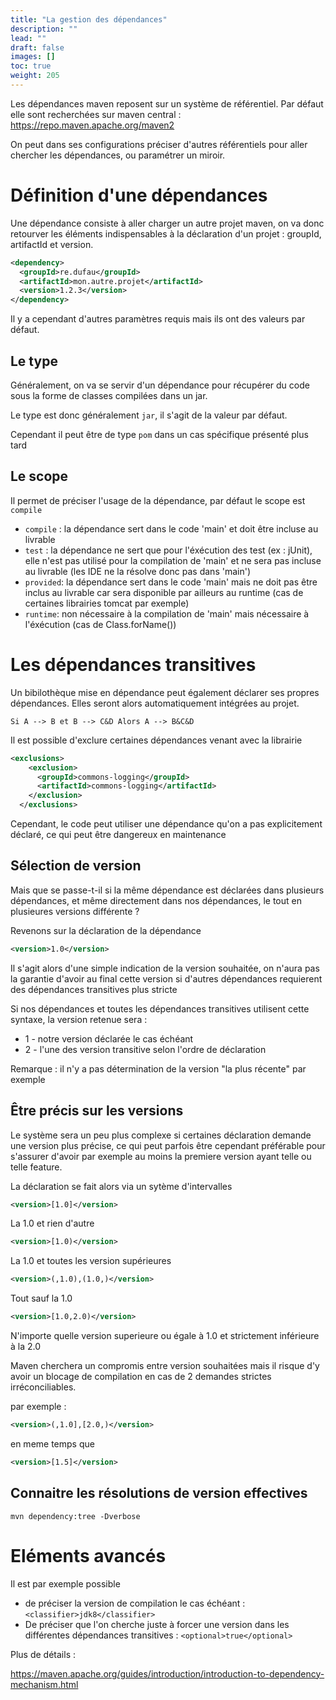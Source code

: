 ```yaml
---
title: "La gestion des dépendances"
description: ""
lead: ""
draft: false
images: []
toc: true
weight: 205
---
```


Les dépendances maven reposent sur un système de référentiel.
Par défaut elle sont recherchées sur maven central : https://repo.maven.apache.org/maven2

On peut dans ses configurations préciser d'autres référentiels pour aller chercher les dépendances, ou paramétrer un miroir.


# Définition d'une dépendances

Une dépendance consiste à aller charger un autre projet maven, on va donc retourver les éléments indispensables à la déclaration d'un projet : groupId, artifactId et version.

```xml
<dependency>
  <groupId>re.dufau</groupId>
  <artifactId>mon.autre.projet</artifactId>
  <version>1.2.3</version>
</dependency>
```

Il y a cependant d'autres paramètres requis mais ils ont des valeurs par défaut.

## Le type

Généralement, on va se servir d'un dépendance pour récupérer du code sous la forme de classes compilées dans un jar.

Le type est donc généralement `jar`, il s'agit de la valeur par défaut.

Cependant il peut être de type `pom` dans un cas spécifique présenté plus tard

## Le scope

Il permet de préciser l'usage de la dépendance, par défaut le scope est `compile`

- `compile` : la dépendance sert dans le code 'main' et doit être incluse au livrable
- `test` : la dépendance ne sert que pour l'éxécution des test (ex : jUnit), elle n'est pas utilisé pour la compilation de 'main' et ne sera pas incluse au livrable (les IDE ne la résolve donc pas dans 'main')
- `provided`: la dépendance sert dans le code 'main' mais ne doit pas être inclus au livrable car sera disponible par ailleurs au runtime (cas de certaines librairies tomcat par exemple)
- `runtime`: non nécessaire à la compilation de 'main' mais nécessaire à l'éxécution (cas de Class.forName())

# Les dépendances transitives

Un bibilothèque mise en dépendance peut également déclarer ses propres dépendances.
Elles seront alors automatiquement intégrées au projet.

`Si A --> B et B --> C&D Alors A --> B&C&D`

Il est possible d'exclure certaines dépendances venant avec la librairie 
```xml
<exclusions>
    <exclusion>
      <groupId>commons-logging</groupId>
      <artifactId>commons-logging</artifactId>
    </exclusion>
  </exclusions>
```

Cependant, le code peut utiliser une dépendance qu'on a pas explicitement déclaré, ce qui peut être dangereux en maintenance

## Sélection de version

Mais que se passe-t-il si la même dépendance est déclarées dans plusieurs dépendances, et même directement dans nos dépendances, le tout en plusieures versions différente ?

Revenons sur la déclaration de la dépendance

```xml
<version>1.0</version>
```

Il s'agit alors d'une simple indication de la version souhaitée, on n'aura pas la garantie d'avoir au final cette version si d'autres dépendances requierent des dépendances transitives plus stricte

Si nos dépendances et toutes les dépendances transitives utilisent cette syntaxe, la version retenue sera :
- 1 - notre version déclarée le cas échéant
- 2 - l'une des version transitive selon l'ordre de déclaration

Remarque : il n'y a pas détermination de la version "la plus récente" par exemple

## Être précis sur les versions

Le système sera un peu plus complexe si certaines déclaration demande une version plus précise, ce qui peut parfois être cependant préférable pour s'assurer d'avoir par exemple au moins la premiere version ayant telle ou telle feature.


La déclaration se fait alors via un sytème d'intervalles

```xml
<version>[1.0]</version>
```

La 1.0 et rien d'autre

```xml
<version>[1.0)</version>
```

La 1.0 et toutes les version supérieures


```xml
<version>(,1.0),(1.0,)</version>
```

Tout sauf la 1.0

```xml
<version>[1.0,2.0)</version>
```

N'importe quelle version superieure ou égale à 1.0 et strictement inférieure à la 2.0


Maven cherchera un compromis entre version souhaitées mais il risque d'y avoir un blocage de compilation en cas de 2 demandes strictes irréconciliables.

par exemple :

```xml
<version>(,1.0],[2.0,)</version>
```

en meme temps que

```xml
<version>[1.5]</version>
```


## Connaitre les résolutions de version effectives

`mvn dependency:tree -Dverbose`


# Eléments avancés

Il est par exemple possible 
- de préciser la version de compilation le cas échéant : `<classifier>jdk8</classifier>`
- De préciser que l'on cherche juste à forcer une version dans les différentes dépendances transitives : `<optional>true</optional>`


Plus de détails :

https://maven.apache.org/guides/introduction/introduction-to-dependency-mechanism.html

